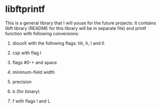 # libftprintf

This is a general library that I will youse for the future projects. It contains libft library (README for this library will be in separate file) and printf function with following conversions:

1) diouxX with the following flags: hh, h, l and ll.

2) csp with flag l

3) flags #0-+ and space

4) minimum-field width

5) precision

6) b (for binary)

7) f with flags l and L
